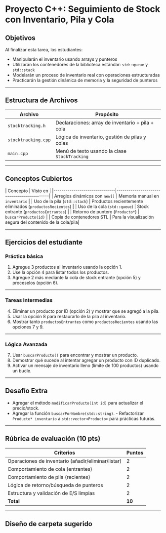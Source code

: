 # Proyecto C++: Seguimiento de Stock con Inventario, Pila y Cola

##  Objetivos

Al finalizar esta tarea, los estudiantes:
- Manipularán el inventario usando arrays y punteros
- Utilizarán los contenedores de la biblioteca estándar: `std::queue` y `std::stack`
- Modelarán un proceso de inventario real con operaciones estructuradas
- Practicarán la gestión dinámica de memoria y la seguridad de punteros

---

##  Estructura de Archivos

| Archivo | Propósito |
|--------------------|-------------------------------------------------|
| `stocktracking.h` | Declaraciones: array de inventario + pila + cola |
| `stocktracking.cpp`| Lógica de inventario, gestión de pilas y colas |
| `main.cpp` | Menú de texto usando la clase `StockTracking`|

---

##  Conceptos Cubiertos

| Concepto | Visto en | |-------------------------------|--------------------------------------------|
| Arreglos dinámicos con `new[]` | Memoria manual en `inventario` |
| Uso de la pila (`std::stack`) | Productos recientemente eliminados (`productosRecientes`) |
| Uso de la cola (`std::queue`) | Stock entrante (`productosEntrantes`) |
| Retorno de puntero (`Producto*`) | `buscarProducto(id)` |
| Copia de contenedores STL | Para la visualización segura del contenido de la cola/pila|

---

##  Ejercicios del estudiante

###  Práctica básica

1. Agregue 3 productos al inventario usando la opción 1.
2. Use la opción 4 para listar todos los productos.
3. Agregue 2 más mediante la cola de stock entrante (opción 5) y proceselos (opción 6).

---

###  Tareas Intermedias

4. Eliminar un producto por ID (opción 2) y mostrar que se agregó a la pila.
5. Usar la opción 8 para restaurarlo de la pila al inventario.
6. Mostrar tanto `productosEntrantes` como `productosRecientes` usando las opciones 7 y 9.

---

###  Lógica Avanzada

7. Usar `buscarProducto()` para encontrar y mostrar un producto.
8. Demostrar qué sucede al intentar agregar un producto con ID duplicado.
9. Activar un mensaje de inventario lleno (límite de 100 productos) usando un bucle.

---

##  Desafío Extra

- Agregar el método `modificarProducto(int id)` para actualizar el precio/stock.
- Agregar la función `buscarPorNombre(std::string)`. - Refactorizar `Producto* inventario` a `std::vector<Producto>` para prácticas futuras.

---

##  Rúbrica de evaluación (10 pts)

| Criterios | Puntos |
|----------------------------------------|--------|
| Operaciones de inventario (añadir/eliminar/listar) | 2 |
| Comportamiento de cola (entrantes) | 2 |
| Comportamiento de pila (recientes) | 2 |
| Lógica de retorno/búsqueda de punteros | 2 |
| Estructura y validación de E/S limpias | 2 |
| **Total** | **10** |

---

##  Diseño de carpeta sugerido